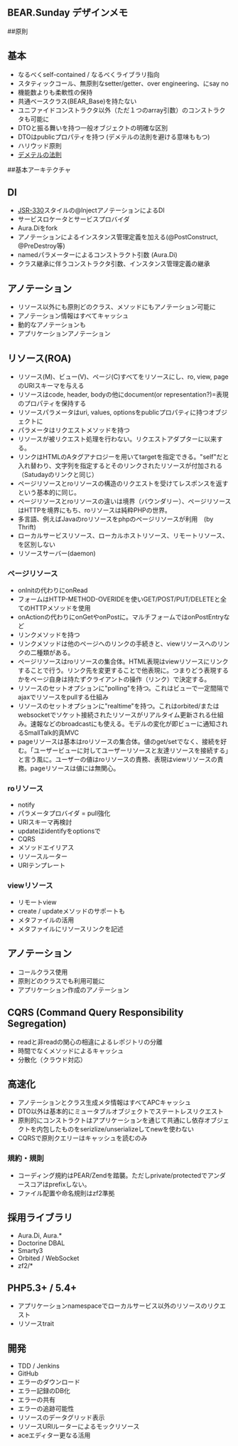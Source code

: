 ## BEAR.Sunday デザインメモ

##原則

## 基本
* なるべくself-contained / なるべくライブラリ指向
* スタティックコール、無原則なsetter/getter、over engineering、にsay no
* 機能数よりも柔軟性の保持
* 共通ベースクラス(BEAR_Base)を持たない
* ユニファイドコンストラクタ以外（ただ１つのarray引数）のコンストラクタも可能に
* DTOと振る舞いを持つ一般オブジェクトの明確な区別
* DTOはpublicプロパティを持つ (デメテルの法則を避ける意味ももつ)
* ハリウッド原則
* [デメテルの法則](http://ja.wikipedia.org/wiki/%E3%83%87%E3%83%A1%E3%83%86%E3%83%AB%E3%81%AE%E6%B3%95%E5%89%87)

##基本アーキテクチャ

## DI

* [JSR-330](https://docs.google.com/View?id=djppsvp_31hmdxfpgb&pli=1)スタイルの@InjectアノテーションによるDI
* サービスロケータとサービスプロバイダ
* Aura.Diをfork
* アノテーションによるインスタンス管理定義を加える(@PostConstruct, @PreDestroy等)
* namedパラメーターによるコンストラクト引数 (Aura.Di)
* クラス継承に伴うコンストラクタ引数、インスタンス管理定義の継承

## アノテーション
* リソース以外にも原則どのクラス、メソッドにもアノテーション可能に
* アノテーション情報はすべてキャッシュ
* 動的なアノテーションも
* アプリケーションアノテーション

## リソース(ROA)

* リソース(M)、ビュー(V)、ページ(C)すべてをリソースにし、ro, view, pageのURIスキーマを与える
* リソースはcode, header, bodyの他にdocument(or representation?)=表現のプロパティを保持する
* リソースパラメータはuri, values, optionsをpublicプロパティに持つオブジェクトに
* パラメータはリクエストメソッドを持つ
* リソースが被リクエスト処理を行わない。リクエストアダプターに以来する。
* リンクはHTMLのAタグアナロジーを用いてtargetを指定できる。"self"だと入れ替わり、文字列を指定するとそのリンクされたリソースが付加される（Satudayのリンクと同じ）
* ページリソースとroリソースの構造のリクエストを受けてレスポンスを返すという基本的に同じ。
* ページリソースとroリソースの違いは境界（バウンダリー）、ページリソースはHTTPを境界にもち、roリソースは純粋PHPの世界。
* 多言語、例えばJavaのroリソースをphpのページリソースが利用　(by Thrift)
* ローカルサービスリソース、ローカルホストリソース、リモートリソース、を区別しない
* リソースサーバー(daemon)

### ページリソース
* onInitの代わりにonRead
* フォームはHTTP-METHOD-OVERIDEを使いGET/POST/PUT/DELETEと全てのHTTPメソッドを使用
* onActionの代わりにonGetやonPostに。マルチフォームではonPostEntryなど
* リンクメソッドを持つ
* リンクメソッドは他のページへのリンクの手続きと、viewリソースへのリンクの二種類がある。
* ページリソースはroリソースの集合体。HTML表現はviewリソースにリンクすることで行う。リンク先を変更することで他表現に。つまりどう表現するかをページ自身は持たずクライアントの操作（リンク）で決定する。
* リソースのセットオプションに"polling"を持つ。これはビューで一定間隔でajaxでリソースをpullする仕組み
* リソースのセットオプションに"realtime"を持つ。これはorbited/またはwebsocketでソケット接続されたリソースがリアルタイム更新される仕組み。速報などのbroadcastにも使える。モデルの変化が即ビューに通知されるSmallTalk的真MVC
* pageリソースは基本はroリソースの集合体。値のget/setでなく、接続を好む。「ユーザービューに対してユーザーリソースと友達リソースを接続する」と言う風に。ユーザーの値はroリソースの責務、表現はviewリソースの責務。pageリソースは値には無関心。

### roリソース
* notify
* パラメータプロバイダ = pull強化
* URIスキーマ再検討
* updateはidentifyをoptionsで
* CQRS
* メソッドエイリアス
* リソースルーター
* URIテンプレート

### viewリソース
* リモートview
* create / updateメソッドのサポートも
* メタファイルの活用
* メタファイルにリソースリンクを記述

## アノテーション
* コールクラス使用
* 原則どのクラスでも利用可能に
* アプリケーション作成のアノテーション

## CQRS (Command Query Responsibility Segregation)
* readと非readの関心の相違によるレポジトリの分離
* 時間でなくメソッドによるキャッシュ
* 分散化（クラウド対応）

## 高速化
* アノテーションとクラス生成メタ情報はすべてAPCキャッシュ
* DTO以外は基本的にミュータブルオブジェクトでステートレスリクエスト
* 原則的にコンストラクトはアプリケーションを通じて共通にし依存オブジェクトを内包したものをserizlize/unserializeしてnewを使わない
* CQRSで原則クエリーはキャッシュを読むのみ


### 規約・規則
* コーディング規約はPEAR/Zendを踏襲。ただしprivate/protectedでアンダースコアはprefixしない。
* ファイル配置や命名規則はzf2準拠

## 採用ライブラリ
* Aura.Di, Aura.*
* Doctorine DBAL
* Smarty3
* Orbited / WebSocket
* zf2/*

## PHP5.3+ / 5.4+
* アプリケーションnamespaceでローカルサービス以外のリソースのリクエスト
* リソースtrait

## 開発
* TDD / Jenkins
* GitHub
* エラーのダウンロード
* エラー記録のDB化
* エラーの共有
* エラーの追跡可能性
* リソースのデータグリッド表示
* リソースURIルーターによるモックリソース
* aceエディター更なる活用